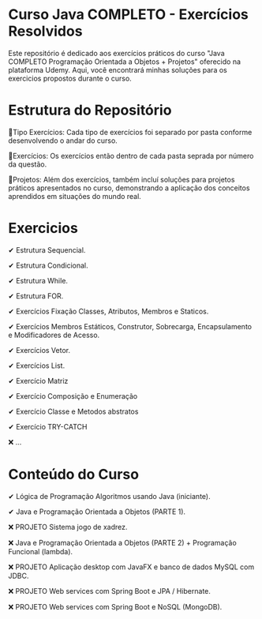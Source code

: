 # Curso Java COMPLETO - Exercícios Resolvidos
Este repositório é dedicado aos exercícios práticos do curso "Java COMPLETO Programação Orientada a Objetos + Projetos" oferecido na plataforma Udemy. Aqui, você encontrará minhas soluções para os exercicios propostos durante o curso.

# Estrutura do Repositório
💠Tipo Exercícios: Cada tipo de exercícios foi separado por pasta conforme desenvolvendo o andar do curso.

💠Exercícios: Os exercícios então dentro de cada pasta seprada por número da questão.

💠Projetos: Além dos exercícios, também incluí soluções para projetos práticos apresentados no curso, demonstrando a aplicação dos conceitos aprendidos em situações do mundo real.

# Exercicios
✔ Estrutura Sequencial.

✔ Estrutura Condicional.

✔ Estrutura While.

✔ Estrutura FOR.

✔ Exercícios Fixação Classes, Atributos, Membros e Staticos.

✔ Exercícios Membros Estáticos, Construtor, Sobrecarga, Encapsulamento e Modificadores de Acesso.

✔ Exercícios Vetor.

✔ Exercícios List.

✔ Exercício Matriz

✔ Exercício Composição e Enumeração

✔ Exercício Classe e Metodos abstratos

✔ Exercício TRY-CATCH

❌ ...

# Conteúdo do Curso
✔ Lógica de Programação Algoritmos usando Java (iniciante).

✔  Java e Programação Orientada a Objetos (PARTE 1).

❌ PROJETO Sistema jogo de xadrez.

❌ Java e Programação Orientada a Objetos (PARTE 2) + Programação Funcional (lambda).

❌ PROJETO Aplicação desktop com JavaFX e banco de dados MySQL com JDBC.

❌ PROJETO Web services com Spring Boot e JPA / Hibernate.

❌ PROJETO Web services com Spring Boot e NoSQL (MongoDB).
